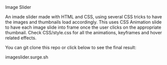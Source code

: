 Image Slider

An imade slider made with HTML and CSS, using several CSS tricks to have the images and thumbnails load accordingly. This uses CSS Animation slide to have each image slide into frame once the user clicks on the appropriate thumbnail. Check CSS/style.css for all the animations, keyframes and hover related effects.

You can git clone this repo or click below to see the final result:

imageslider.surge.sh
